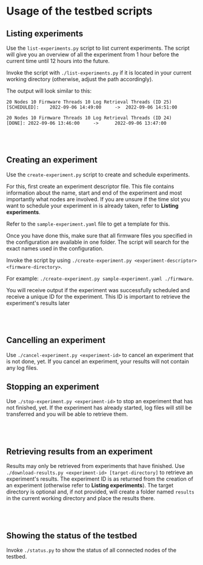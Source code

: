 # Usage of the testbed scripts

## Listing experiments
Use the `list-experiments.py` script to list current experiments.
The script will give you an overview of all the experiment from 1 hour before the current time until 12 hours into the future.

Invoke the script with `./list-experiments.py` if it is located in your current working directory (otherwise, adjust the path accordingly).

The output will look similar to this:
```
20 Nodes 10 Firmware Threads 10 Log Retrieval Threads (ID 25)   [SCHEDULED]:    2022-09-06 14:49:00     ->  2022-09-06 14:51:00

20 Nodes 10 Firmware Threads 10 Log Retrieval Threads (ID 24)   [DONE]: 2022-09-06 13:46:00     ->      2022-09-06 13:47:00
```
<br><br>

## Creating an experiment
Use the `create-experiment.py` script to create and schedule experiments.

For this, first create an experiment descriptor file. This file contains information about the name, start and end of the experiment and most importantly what nodes are involved.
If you are unsure if the time slot you want to schedule your experiment in is already taken, refer to **Listing experiments**.

Refer to the `sample-experiment.yaml` file to get a template for this.

Once you have done this, make sure that all firmware files you specified in the configuration are available in one folder.
The script will search for the exact names used in the configuration.

Invoke the script by using `./create-experiment.py <experiment-descriptor> <firmware-directory>`.

For example: `./create-experiment.py sample-experiment.yaml ./firmware`.

You will receive output if the experiment was successfully scheduled and receive a unique ID for the experiment.
This ID is important to retrieve the experiment's results later

<br><br>
<div style="page-break-after: always;"></div>

## Cancelling an experiment
Use `./cancel-experiment.py <experiment-id>` to cancel an experiment that is not done, yet.
If you cancel an experiment, your results will not contain any log files.

## Stopping an experiment
Use `./stop-experiment.py <experiment-id>` to stop an experiment that has not finished, yet.
If the experiment has already started, log files will still be transferred and you will be able to retrieve them.

<br><br>

## Retrieving results from an experiment
Results may only be retrieved from experiments that have finished.
Use `./download-results.py <experiment-id> [target-directory]` to retrieve an experiment's results.
The experiment ID is as returned from the creation of an experiment (otherwise refer to **Listing experiments**).
The target directory is optional and, if not provided, will create a folder named `results` in the current working directory and place the results there.

<br><br>

## Showing the status of the testbed
Invoke `./status.py` to show the status of all connected nodes of the testbed.